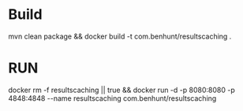 # Build
mvn clean package && docker build -t com.benhunt/resultscaching .

# RUN

docker rm -f resultscaching || true && docker run -d -p 8080:8080 -p 4848:4848 --name resultscaching com.benhunt/resultscaching 